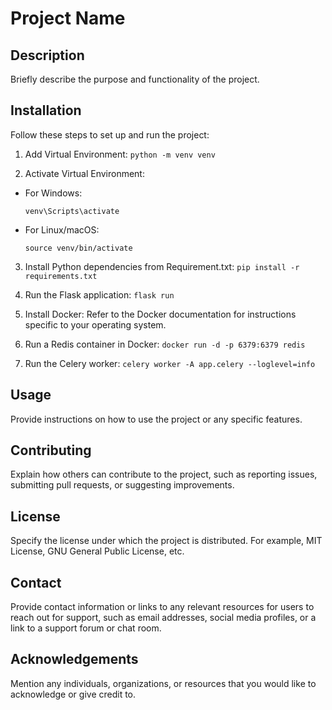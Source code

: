 # Project Name

## Description

Briefly describe the purpose and functionality of the project.

## Installation

Follow these steps to set up and run the project:

1. Add Virtual Environment:
   `python -m venv venv`

2. Activate Virtual Environment:

- For Windows:
  ```
  venv\Scripts\activate
  ```
- For Linux/macOS:
  ```
  source venv/bin/activate
  ```

3. Install Python dependencies from Requirement.txt:
   `pip install -r requirements.txt`

4. Run the Flask application:
   `flask run`

5. Install Docker: Refer to the Docker documentation for instructions specific to your operating system.

6. Run a Redis container in Docker:
   `docker run -d -p 6379:6379 redis`

7. Run the Celery worker:
   `celery worker -A app.celery --loglevel=info`

## Usage

Provide instructions on how to use the project or any specific features.

## Contributing

Explain how others can contribute to the project, such as reporting issues, submitting pull requests, or suggesting improvements.

## License

Specify the license under which the project is distributed. For example, MIT License, GNU General Public License, etc.

## Contact

Provide contact information or links to any relevant resources for users to reach out for support, such as email addresses, social media profiles, or a link to a support forum or chat room.

## Acknowledgements

Mention any individuals, organizations, or resources that you would like to acknowledge or give credit to.
